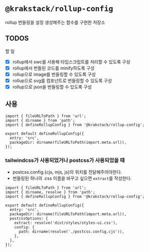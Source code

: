 # `@krakstack/rollup-config`

rollup 번들링을 설정 생성해주는 함수를 구현한 저장소

## TODOS

할 일

- [x] rollup에서 swc를 사용해 타입스크립트를 처리할 수 있도록 구성
- [x] rollup에서 번들된 코드를 minify하도록 구성
- [x] rollup으로 image를 번들링할 수 있도록 구성
- [x] rollup으로 svg를 컴포넌트로 번들링할 수 있도록 구성
- [x] rollup으로 json을 번들링할 수 있도록 구성

## 사용

```
import { fileURLToPath } from 'url';
import { dirname } from 'path';
import { defineRollupConfig } from '@krakstack/rollup-config';

export default defineRollupConfig({
  entry: 'src',
  packageDir: dirname(fileURLToPath(import.meta.url)),
});
```

### tailwindcss가 사용되었거나 postcss가 사용되었을 때

- postcss.config.{cjs, mjs, js}의 위치를 전달해주어야한다.
- 번들링된 하나의 .css 이름을 바꾸고 싶으면 `extract`를 작성한다.

```
import { fileURLToPath } from 'url';
import { dirname, resolve } from 'path';
import { defineRollupConfig } from '@krakstack/rollup-config';

export default defineRollupConfig({
  entry: 'src',
  packageDir: dirname(fileURLToPath(import.meta.url)),
  postcssOptions: {
    extract: resolve('dist/styles/styles-ui.css'),
    config: {
      path: dirname(resolve('./postcss.config.cjs')),
    },
  },
});
```